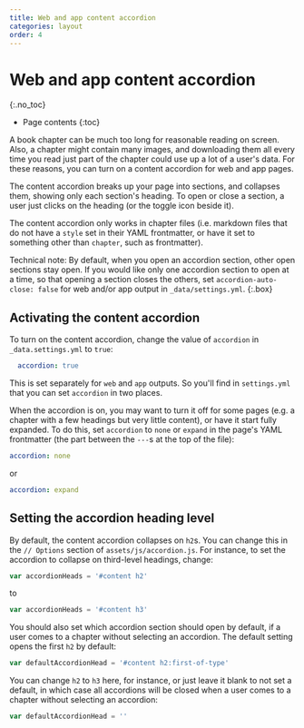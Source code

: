 ```yaml
---
title: Web and app content accordion
categories: layout
order: 4
---
```


# Web and app content accordion
{:.no_toc}

* Page contents
{:toc}

A book chapter can be much too long for reasonable reading on screen. Also, a chapter might contain many images, and downloading them all every time you read just part of the chapter could use up a lot of a user's data. For these reasons, you can turn on a content accordion for web and app pages.

The content accordion breaks up your page into sections, and collapses them, showing only each section's heading. To open or close a section, a user just clicks on the heading (or the toggle icon beside it).

The content accordion only works in chapter files (i.e. markdown files that do not have a `style` set in their YAML frontmatter, or have it set to something other than `chapter`, such as frontmatter).

Technical note: By default, when you open an accordion section, other open sections stay open. If you would like only one accordion section to open at a time, so that opening a section closes the others, set `accordion-auto-close: false` for web and/or app output in `_data/settings.yml`.
{:.box}

## Activating the content accordion

To turn on the content accordion, change the value of `accordion` in `_data.settings.yml` to `true`:

``` yaml
  accordion: true
```

This is set separately for `web` and `app` outputs. So you'll find in `settings.yml` that you can set `accordion` in two places.

When the accordion is on, you may want to turn it off for some pages (e.g. a chapter with a few headings but very little content), or have it start fully expanded. To do this, set `accordion` to `none` or `expand` in the page's YAML frontmatter (the part between the `---`s at the top of the file):

``` yaml
accordion: none
```

or

``` yaml
accordion: expand
```

## Setting the accordion heading level

By default, the content accordion collapses on `h2`s. You can change this in the `// Options` section of `assets/js/accordion.js`. For instance, to set the accordion to collapse on third-level headings, change:

``` js
var accordionHeads = '#content h2'
```

to

``` js
var accordionHeads = '#content h3'
```

You should also set which accordion section should open by default, if a user comes to a chapter without selecting an accordion. The default setting opens the first `h2` by default:

``` js
var defaultAccordionHead = '#content h2:first-of-type'
```

You can change `h2` to `h3` here, for instance, or just leave it blank to not set a default, in which case all accordions will be closed when a user comes to a chapter without selecting an accordion:

``` js
var defaultAccordionHead = ''
```
